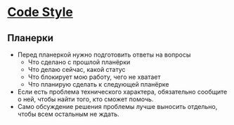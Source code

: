 # [Code Style](../README.md)

## Планерки

- Перед планеркой нужно подготовить ответы на вопросы
  - Что сделано с прошлой планёрки
  - Что делаю сейчас, какой статус
  - Что блокирует мою работу, чего не хватает
  - Что планирую сделать к следующей планёрке
- Если есть проблема технического характера, обязательно сообщите о ней, чтобы найти того, кто сможет помочь.
- Само обсуждение решения проблемы лучше выносить отдельно, чтобы всем остальным не ждать.

